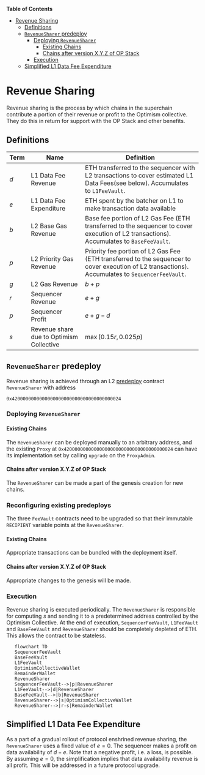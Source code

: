 <!-- START doctoc generated TOC please keep comment here to allow auto update -->
<!-- DON'T EDIT THIS SECTION, INSTEAD RE-RUN doctoc TO UPDATE -->
**Table of Contents**

- [Revenue Sharing](#revenue-sharing)
  - [Definitions](#definitions)
  - [`RevenueSharer` predeploy](#revenuesharer-predeploy)
    - [Deploying `RevenueSharer`](#deploying-revenuesharer)
      - [Existing Chains](#existing-chains)
      - [Chains after version X.Y.Z of OP Stack](#chains-after-version-xyz-of-op-stack)
    - [Execution](#execution)
  - [Simplified L1 Data Fee Expenditure](#simplified-l1-data-fee-expenditure)

<!-- END doctoc generated TOC please keep comment here to allow auto update -->

# Revenue Sharing

Revenue sharing is the process by which chains in the superchain contribute a portion of their revenue or profit to the Optimism collective. They do this in return for support with the OP Stack and other benefits. 


## Definitions
| Term   | Name         | Definition  |
| -------|--------------| ----------- |
| $d$ | L1 Data Fee Revenue    | ETH transferred to the sequencer with L2 transactions to cover estimated L1 Data Fees(see below). Accumulates to `L1FeeVault`.
| $e$ | L1 Data Fee Expenditure| ETH spent by the batcher on L1 to make transaction data available
| $b$ | L2 Base Gas Revenue         | Base fee portion of L2 Gas Fee (ETH transferred to the sequencer to cover execution of L2 transactions). Accumulates to `BaseFeeVault`.
| $p$ | L2 Priority Gas Revenue         | Priority fee portion of L2 Gas Fee (ETH transferred to the sequencer to cover execution of L2 transactions). Accumulates to `SequencerFeeVault`.
| $g$ | L2 Gas Revenue         | $b+p$
| $r$ | Sequencer Revenue      | $e + g$
| $p$ | Sequencer Profit       | $e + g - d$
| $s$ | Revenue share due to Optimism Collective | $\max(0.15r,0.025p)$

## `RevenueSharer` predeploy
Revenue sharing is achieved through an L2 [predeploy](./predeploys.md) contract `RevenueSharer` with address

```
0x4200000000000000000000000000000000000024
```

### Deploying `RevenueSharer`


#### Existing Chains
The `RevenueSharer` can be deployed manually to an arbitrary address, and the existing `Proxy` at `0x4200000000000000000000000000000000000024` can have its implementation set by calling `upgrade` on the `ProxyAdmin`.

#### Chains after version X.Y.Z of OP Stack 
The `RevenueSharer` can be made a part of the genesis creation for new chains. 

### Reconfiguring existing predeploys
The three `FeeVault` contracts need to be upgraded so that their immutable `RECIPIENT` variable points at the `RevenueSharer`.

#### Existing Chains
Appropriate transactions can be bundled with the deployment itself.

#### Chains after version X.Y.Z of OP Stack 
Appropriate changes to the genesis will be made.



### Execution
Revenue sharing is executed periodically. 
The `RevenueSharer` is responsible for computing $s$ and sending it to a predetermined address controlled by the Optimism Collective. At the end of execution, `SequencerFeeVault`, `L1FeeVault` and `BaseFeeVault` and `RevenueSharer` should be completely depleted of ETH. This allows the contract to be stateless.

```mermaid
   flowchart TD
   SequencerFeeVault
   BaseFeeVault
   L1FeeVault
   OptimismCollectiveWallet
   RemainderWallet
   RevenueSharer
   SequencerFeeVault-->|p|RevenueSharer
   L1FeeVault-->|d|RevenueSharer
   BaseFeeVault-->|b|RevenueSharer
   RevenueSharer-->|s|OptimismCollectiveWallet
   RevenueSharer-->|r-s|RemainderWallet
```
## Simplified L1 Data Fee Expenditure
As a part of a gradual rollout of protocol enshrined revenue sharing, the `RevenueSharer` uses a fixed value of $e=0$. The sequencer makes a profit on data availability of $d-e$. Note that a negative profit, i.e. a loss, is possible.  By assuming $e=0$, the simplification implies that data availability revenue is all profit. This will be addressed in a future protocol upgrade. 

